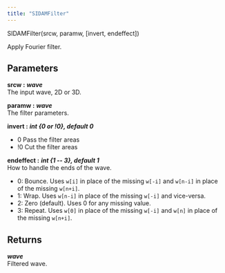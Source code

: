 ```yaml
---
title: "SIDAMFilter"
---
```

<p class="function_definition">SIDAMFilter(<span class="function_variables">srcw, paramw, [invert, endeffect]</span>)</p>

Apply Fourier filter.

## Parameters

**srcw :** ***wave***  
The input wave, 2D or 3D.

**paramw :** ***wave***  
The filter parameters.

**invert :** ***int {0 or !0}, default 0***  
* 0 Pass the filter areas
* !0 Cut the filter areas

**endeffect :** ***int {1 -- 3}, default 1***  
How to handle the ends of the wave.
* 0: Bounce. Uses `w[i]` in place of the missing `w[-i]` and `w[n-i]` in place of the missing `w[n+i]`.
* 1: Wrap. Uses `w[n-i]` in place of the missing `w[-i]` and vice-versa.
* 2: Zero (default). Uses 0 for any missing value.
* 3: Repeat. Uses `w[0]` in place of the missing `w[-i]` and `w[n]` in place of the missing `w[n+i]`.

## Returns
***wave***  
Filtered wave.
